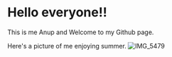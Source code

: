 # Hello everyone!! 

This is me Anup and Welcome to my Github page.

Here's a picture of me enjoying summer.
![IMG_5479](https://github.com/anuphasgit/anuphasgit.github.io/assets/143658595/29544850-a5c5-4b1e-85d1-ddd004256de8)
